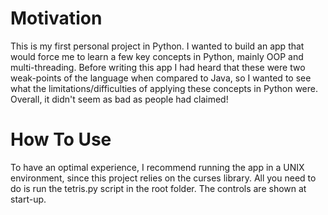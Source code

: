 # Motivation
This is my first personal project in Python. I wanted to build an app that would force me to learn a few key concepts in Python, mainly OOP and multi-threading. Before writing this app I had heard that these were two weak-points of the language when compared to Java, so I wanted to see what the limitations/difficulties of applying these concepts in Python were. Overall, it didn't seem as bad as people had claimed!

# How To Use
To have an optimal experience, I recommend running the app in a UNIX environment, since this project relies on the curses library.
All you need to do is run the tetris.py script in the root folder. The controls are shown at start-up.

